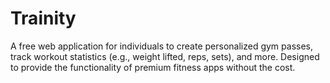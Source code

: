 # Trainity

A free web application for individuals to create personalized gym passes, track workout statistics (e.g., weight lifted, reps, sets), and more. Designed to provide the functionality of premium fitness apps without the cost.
